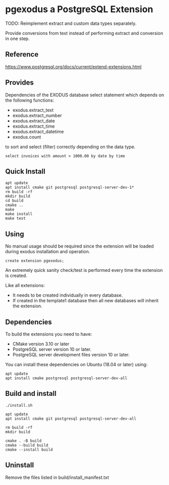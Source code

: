 # pgexodus a PostgreSQL Extension

TODO: Reimplement extract and custom data types separately.

Provide conversions from text instead of performing extract and conversion in one step.

## Reference

https://www.postgresql.org/docs/current/extend-extensions.html

## Provides

Dependencies of the EXODUS database select statement which depends on the following functions:

* exodus.extract_text
* exodus.extract_number
* exodus.extract_date
* exodus.extract_time
* exodus.extract_datetime
* exodus.count

to sort and select (filter) correctly depending on the data type.

```
select invoices with amount > 1000.00 by date by time
```

## Quick Install

```
apt update
apt install cmake git postgresql postgresql-server-dev-1*
rm build -rf
mkdir build
cd build
cmake ..
make
make install
make test
```

## Using

No manual usage should be required since the extension will be loaded during exodus installation and operation.

```
create extension pgexodus;
```

An extremely quick sanity check/test is performed every time the extension is created.

Like all extensions:
- It needs to be created individually in every database.
- If created in the template1 database then all new databases will inherit the extension.

## Dependencies

To build the extensions you need to have:
- CMake version 3.10 or later
- PostgreSQL server version 10 or later.
- PostgreSQL server development files version 10 or later.

You can install these dependencies on Ubuntu (18.04 or later) using:

```
apt update
apt install cmake postgresql postgresql-server-dev-all
```

## Build and install

```./install.sh```

```
apt update
apt install cmake git postgresql postgresql-server-dev-all

rm build -rf
mkdir build

cmake . -B build
cmake --build build
cmake --install build
```
## Uninstall

Remove the files listed in build/install_manifest.txt
